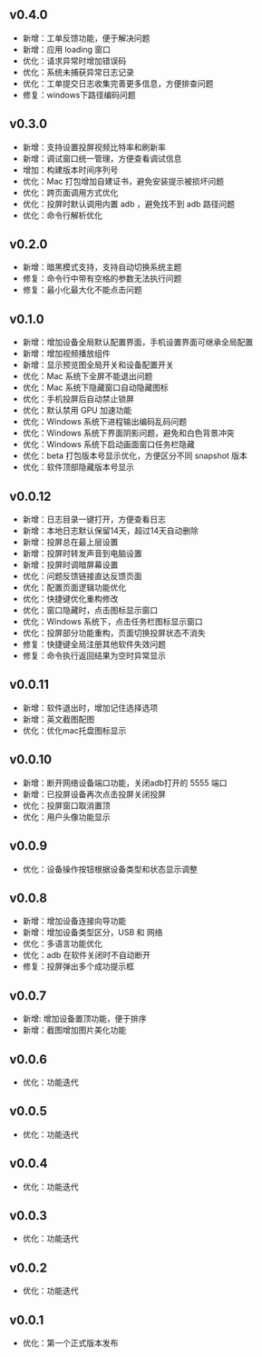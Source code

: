 ## v0.4.0

- 新增：工单反馈功能，便于解决问题
- 新增：应用 loading 窗口
- 优化：请求异常时增加错误码
- 优化：系统未捕获异常日志记录
- 优化：工单提交日志收集完善更多信息，方便排查问题
- 修复：windows下路径编码问题

## v0.3.0

- 新增：支持设置投屏视频比特率和刷新率
- 新增：调试窗口统一管理，方便查看调试信息
- 增加：构建版本时间序列号
- 优化：Mac 打包增加自建证书，避免安装提示被损坏问题
- 优化：跨页面调用方式优化
- 优化：投屏时默认调用内置 adb ，避免找不到 adb 路径问题
- 优化：命令行解析优化

## v0.2.0

- 新增：暗黑模式支持，支持自动切换系统主题
- 修复：命令行中带有空格的参数无法执行问题
- 修复：最小化最大化不能点击问题

## v0.1.0

- 新增：增加设备全局默认配置界面，手机设置界面可继承全局配置
- 新增：增加视频播放组件
- 新增：显示预览图全局开关和设备配置开关
- 优化：Mac 系统下全屏不能退出问题
- 优化：Mac 系统下隐藏窗口自动隐藏图标
- 优化：手机投屏后自动禁止锁屏
- 优化：默认禁用 GPU 加速功能
- 优化：Windows 系统下进程输出编码乱码问题
- 优化：Windows 系统下界面阴影问题，避免和白色背景冲突
- 优化：Windows 系统下启动画面窗口任务栏隐藏
- 优化：beta 打包版本号显示优化，方便区分不同 snapshot 版本
- 优化：软件顶部隐藏版本号显示

## v0.0.12

- 新增：日志目录一键打开，方便查看日志
- 新增：本地日志默认保留14天，超过14天自动删除
- 新增：投屏总在最上层设置
- 新增：投屏时转发声音到电脑设置
- 新增：投屏时调暗屏幕设置
- 优化：问题反馈链接直达反馈页面
- 优化：配置页面逻辑功能优化
- 优化：快捷键优化重构修改
- 优化：窗口隐藏时，点击图标显示窗口
- 优化：Windows 系统下，点击任务栏图标显示窗口
- 优化：投屏部分功能重构，页面切换投屏状态不消失
- 修复：快捷键全局注册其他软件失效问题
- 修复：命令执行返回结果为空时异常显示

## v0.0.11

- 新增：软件退出时，增加记住选择选项
- 新增：英文截图配图
- 优化：优化mac托盘图标显示

## v0.0.10

- 新增：断开网络设备端口功能，关闭adb打开的 5555 端口
- 新增：已投屏设备再次点击投屏关闭投屏
- 优化：投屏窗口取消置顶
- 优化：用户头像功能显示

## v0.0.9

- 优化：设备操作按钮根据设备类型和状态显示调整

## v0.0.8

- 新增：增加设备连接向导功能
- 新增：增加设备类型区分，USB 和 网络
- 优化：多语言功能优化
- 优化：adb 在软件关闭时不自动断开
- 修复：投屏弹出多个成功提示框

## v0.0.7

- 新增: 增加设备置顶功能，便于排序
- 新增：截图增加图片美化功能

## v0.0.6

- 优化：功能迭代

## v0.0.5

- 优化：功能迭代

## v0.0.4

- 优化：功能迭代

## v0.0.3

- 优化：功能迭代

## v0.0.2

- 优化：功能迭代

## v0.0.1

- 优化：第一个正式版本发布
